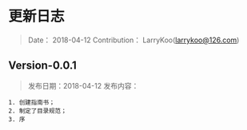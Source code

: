 # 更新日志

> Date： 2018-04-12
> Contribution： LarryKoo(larrykoo@126.com)

## Version-0.0.1

> 发布日期：2018-04-12
> 发布内容：

```
1. 创建指南书；
2. 制定了目录规范；
3. 序
```